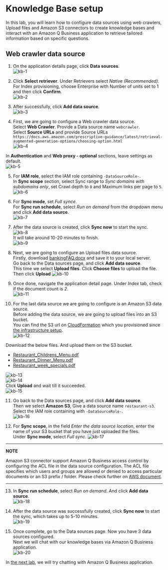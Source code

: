# Knowledge Base setup
In this lab, you will learn how to configure data sources using web crawlers, Upload files and Amazon S3 connectors to create knowledge bases and interact with an Amazon Q Business application to retrieve tailored information based on specific questions.  

## Web crawler data source
1. On the application details page, click **Data sources**.  
![kb-1](./img/kb-1.png)  

2. Click **Select retriever**. Under Retrievers select *Native (Recommended)*. For Index provisioning, choose Enterprise with Number of units set to 1 and then click **Confirm**.  
![kb-2](./img/kb-2.png)  

3. After successfully, click **Add data source**.  
![kb-3](./img/kb-3.png)  

4. First, we are going to configure a Web crawler data source.  
Select **Web Crawler**. Provide a Data source name `webcrawler`.  
Select **Source URLs** and provide Source URLs `https://docs.aws.amazon.com/prescriptive-guidance/latest/retrieval-augmented-generation-options/choosing-option.html`  
![kb-4](./img/kb-4.png)  

In **Authentication** and **Web proxy - optional** sections, leave settings as default.  
![kb-5](./img/kb-5.png)  

5. For **IAM role**, select the IAM role containing `-DataSourceRole-`.  
In **Sync scope** section, select Sync range to *Sync domains with subdomains only*, set Crawl depth to `0` and Maximum links per page to `5`.  
![kb-6](./img/kb-6.png)  

6. For **Sync mode**, set *Full synce*.  
For **Sync run schedule**, select *Run on demand* from the dropdown menu and click **Add data source**.  
![kb-7](./img/kb-7.png)  

7. After the data source is created, click **Sync now** to start the sync.  
![kb-8](./img/kb-8.png)  
It will take around 10-20 minutes to finish.  
![kb-9](./img/kb-9.png)  

8. Next, we are going to configure an Upload files data source.  
Firstly, download [bankingFAQ.docx](./doc/bankingFAQ.docx) and save it to your local server.  
Go back to the Data sources page, and click **Add data source**.  
This time we select **Upload files**. Click **Choose files** to upload the file. Then click **Upload**
![kb-10](./img/kb-10.png)  

9. Once done, navigate the application detail page. Under *Index* tab, check if the document count is *2*.  
![kb-11](./img/kb-11.png)  

10. For the last data source we are going to configure is an Amazon S3 data source.  
Before adding the data source, we are going to upload files into an S3 bucket.  
You can find the S3 url on [CloudFormation](https://console.aws.amazon.com/cloudformation) which you provisioned since [the infrastructure setup](../infra/README.md).  
![kb-12](./img/kb-12.png)  

Download the below files. And upload them on the S3 bucket.
- [Restaurant_Childrens_Menu.pdf](./doc/Restaurant_Childrens_Menu.pdf)
- [Restaurant_Dinner_Menu.pdf](./doc/Restaurant_Dinner_Menu.pdf)
- [Restaurant_week_specials.pdf](./doc/Restaurant_week_specials.pdf)

![kb-13](./img/kb-13.png)  
![kb-14](./img/kb-14.png)  
Click **Upload** and wait till it succeeded.  
![kb-15](./img/kb-15.png)  

11. Go back to the Data sources page, and click **Add data source**.  
Then we select **Amazon S3**, Give a data source name `restaurant-s3`.  
Select the IAM role containing with `-DataSourceRole-`.  
![kb-16](./img/kb-16.png)  

12. For **Sync scope**, in the field *Enter the data source location*, enter the name of your S3 bucket that you have just uploaded the files.  
Under **Sync mode**, select *Full sync*. 
![kb-17](./img/kb-17.png)  

---
**NOTE**

Amazon S3 connector support Amazon Q Business access control by configuring the ACL file in the data source configuration. The ACL file specifies which users and groups are allowed or denied to access particular documents or an S3 prefix / folder. Please check further on [AWS document](https://docs.aws.amazon.com/amazonq/latest/qbusiness-ug/s3-user-management.html).  

---

13. In **Sync run schedule**, select *Run on demand*. And click **Add data source**.  
![kb-18](./img/kb-18.png)  

14. After the data source was successfully created, click **Sync now** to start the sync, which takes up to 5-10 minutes.  
![kb-19](./img/kb-19.png)  

15. Once complete, go to the Data sources page. Now you have 3 data sources configured.  
Next we will chat with our knowledge bases via Amazon Q Business application.  
![kb-20](./img/kb-20.png)  

In [the next lab](../chat/README.md), we will try chatting with Amazon Q Business application.
